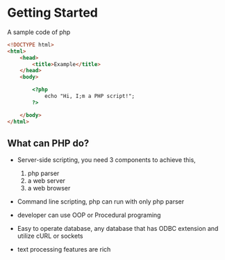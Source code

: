 # Getting Started

A sample code of php

```html
<!DOCTYPE html>
<html>
    <head>
        <title>Example</title>
    </head>
    <body>

        <?php 
            echo "Hi, I;m a PHP script!";
        ?>

    </body>
</html>
```

## What can PHP do?

* Server-side scripting, you need 3 components to achieve this, 
    1. php parser
    2. a web server
    3. a web browser

* Command line scripting, php can run with only php parser

* developer can use OOP or Procedural programing

* Easy to operate database, any database that has ODBC extension and utilize cURL or sockets

* text processing features are rich

